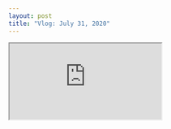 ```yaml
---
layout: post
title: "Vlog: July 31, 2020"
---
```


<iframe src="https://youtu.be/yOkEAVBMnVs"></iframe>